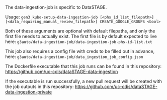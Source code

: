 The data-ingestion-job is specific to DataSTAGE.

Usage:
`gen3 kube-setup-data-ingestion-job [<phs_id_list_filepath>] [<data_requiring_manual_review_filepath>] CREATE_GOOGLE_GROUPS <bool>`

Both of these arguments are optional with default filepaths, and only the first file needs to actually exist. 
The first file is by default expected to live here:
`g3auto/data-ingestion-job/data-ingestion-job-phs-id-list.txt`

This job also requires a config file with creds to be filled out in advance, here:
`g3auto/data-ingestion-job/data_ingestion_job_config.json`

The Dockerfile executable that this job runs can be found in this repository: https://github.com/uc-cdis/dataSTAGE-data-ingestion

If the executable is run successfully, a new pull request will be created with the job outputs in this repository: https://github.com/uc-cdis/dataSTAGE-data-ingestion-private